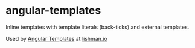 # angular-templates

Inline templates with template literals (back-ticks) and external templates.

Used by [Angular Templates](http://lishman.io/angular-2-templates) at [lishman.io](http://lishman.io)
